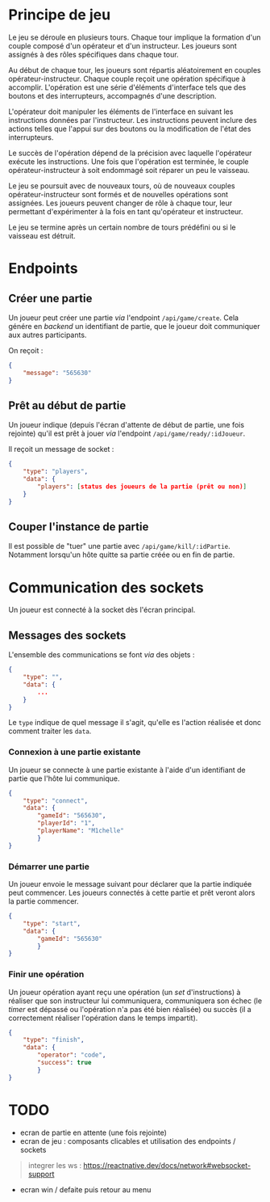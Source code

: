 # Principe de jeu

Le jeu se déroule en plusieurs tours. Chaque tour implique la formation d'un couple composé d'un opérateur et d'un instructeur. Les joueurs sont assignés à des rôles spécifiques dans chaque tour.

Au début de chaque tour, les joueurs sont répartis aléatoirement en couples opérateur-instructeur. Chaque couple reçoit une opération spécifique à accomplir. L'opération est une série d'éléments d'interface tels que des boutons et des interrupteurs, accompagnés d'une description.

L'opérateur doit manipuler les éléments de l'interface en suivant les instructions données par l'instructeur. Les instructions peuvent inclure des actions telles que l'appui sur des boutons ou la modification de l'état des interrupteurs.

Le succès de l'opération dépend de la précision avec laquelle l'opérateur exécute les instructions. Une fois que l'opération est terminée, le couple opérateur-instructeur à soit endommagé soit réparer un peu le vaisseau.

Le jeu se poursuit avec de nouveaux tours, où de nouveaux couples opérateur-instructeur sont formés et de nouvelles opérations sont assignées. Les joueurs peuvent changer de rôle à chaque tour, leur permettant d'expérimenter à la fois en tant qu'opérateur et instructeur.

Le jeu se termine après un certain nombre de tours prédéfini ou si le vaisseau est détruit.

# Endpoints
## Créer une partie

Un joueur peut créer une partie _via_ l'endpoint `/api/game/create`.
Cela génére en _backend_ un identifiant de partie, que le joueur doit communiquer aux autres participants.

On reçoit :
```json
{
    "message": "565630"
}
``` 

## Prêt au début de partie

Un joueur indique (depuis l'écran d'attente de début de partie, une fois rejointe) qu'il est prêt à jouer _via_ l'endpoint `/api/game/ready/:idJoueur`.

Il reçoit un message de socket :
```json
{
    "type": "players",
    "data": {
        "players": [status des joueurs de la partie (prêt ou non)]
    }
}
```

## Couper l'instance de partie

Il est possible de "tuer" une partie avec `/api/game/kill/:idPartie`.
Notamment lorsqu'un hôte quitte sa partie créée ou en fin de partie.

# Communication des sockets

Un joueur est connecté à la socket dès l'écran principal.

## Messages des sockets

L'ensemble des communications se font _via_ des objets :
```json
{
    "type": "",
    "data": {
        ...
    }
}
```
Le `type` indique de quel message il s'agit, qu'elle es l'action réalisée et donc comment traiter les `data`.

### Connexion à une partie existante

Un joueur se connecte à une partie existante à l'aide d'un identifiant de partie que l'hôte lui communique.

```json
{
    "type": "connect",
    "data": {
        "gameId": "565630",
        "playerId": "1",
        "playerName": "M1chelle"
        }   
}
```

### Démarrer une partie

Un joueur envoie le message suivant pour déclarer que la partie indiquée peut commencer.
Les joueurs connectés à cette partie et prêt veront alors la partie commencer.

```json
{
    "type": "start",
    "data": {
        "gameId": "565630"
        }
}
```

### Finir une opération

Un joueur opération ayant reçu une opération (un _set_ d'instructions) à réaliser que son instructeur lui communiquera, communiquera son échec (le _timer_ est dépassé ou l'opération n'a pas été bien réalisée) ou succès (il a correctement réaliser l'opération dans le temps impartit).

```json
{
    "type": "finish",
    "data": {
        "operator": "code",
        "success": true
        }
}
```

# TODO

- ecran de partie en attente (une fois rejointe)
- ecran de jeu : composants clicables et utilisation des endpoints / sockets
> integrer les ws : https://reactnative.dev/docs/network#websocket-support
- ecran win / defaite puis retour au menu